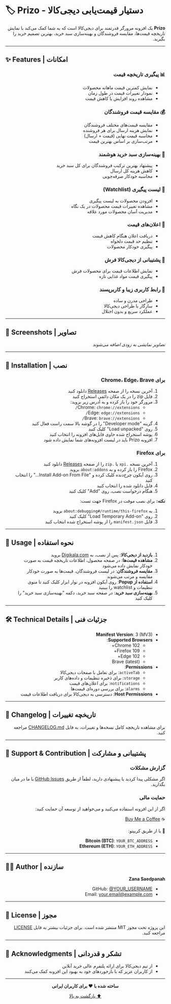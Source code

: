 # 🏷️ Prizo - دستیار قیمت‌یابی دیجی‌کالا

<div dir="rtl">

**Prizo** یک افزونه مرورگر قدرتمند برای دیجی‌کالا است که به شما کمک می‌کند با نمایش تاریخچه قیمت‌ها، مقایسه فروشندگان و بهینه‌سازی سبد خرید، بهترین تصمیم خرید را بگیرید.

</div>

---

## ✨ Features | امکانات

<div dir="rtl">

### 📊 پیگیری تاریخچه قیمت
- نمایش کمترین قیمت ماهانه محصولات
- نمودار تغییرات قیمت در طول زمان
- مشاهده روند افزایش یا کاهش قیمت

### 💰 مقایسه قیمت فروشندگان
- مقایسه قیمت‌های مختلف فروشندگان
- نمایش هزینه ارسال برای هر فروشنده
- محاسبه قیمت نهایی (قیمت + ارسال)
- مرتب‌سازی بر اساس بهترین قیمت

### 🛒 بهینه‌سازی سبد خرید هوشمند
- پیشنهاد بهترین ترکیب فروشندگان برای کل سبد خرید
- کاهش هزینه کل ارسال
- محاسبه خودکار صرفه‌جویی

### 📝 لیست پیگیری (Watchlist)
- افزودن محصولات به لیست پیگیری
- مشاهده تغییرات قیمت محصولات در یک نگاه
- مدیریت آسان محصولات مورد علاقه

### 🔔 اعلان‌های قیمت
- دریافت اعلان هنگام کاهش قیمت
- تنظیم حد قیمت دلخواه
- پیگیری خودکار محصولات

### 🥬 پشتیبانی از دیجی‌کالا فرش
- نمایش اطلاعات قیمت برای محصولات فرش
- پیگیری قیمت مواد غذایی تازه

### 🎨 رابط کاربری زیبا و کاربرپسند
- طراحی مدرن و ساده
- سازگار با طراحی دیجی‌کالا
- عملکرد سریع و بدون اختلال

</div>

---

## 📸 Screenshots | تصاویر

<div dir="rtl">

_تصاویر نمایشی به زودی اضافه می‌شوند_

<!-- Add screenshots here:
- Product page with price history
- Seller comparison view
- Smart cart optimization
- Watchlist interface
- Popup menu
-->

</div>

---

## 🚀 Installation | نصب

<div dir="rtl">

### برای Chrome، Edge، Brave

1. آخرین نسخه را از صفحه [Releases](https://github.com/YOUR_USERNAME/prizo-extension/releases) دانلود کنید
2. فایل zip را در یک مکان دائمی استخراج کنید
3. مرورگر خود را باز کرده و به آدرس زیر بروید:
   - Chrome: `chrome://extensions/`
   - Edge: `edge://extensions/`
   - Brave: `brave://extensions/`
4. گزینه "Developer mode" را در گوشه بالا سمت راست فعال کنید
5. روی "Load unpacked" کلیک کنید
6. پوشه استخراج شده حاوی فایل‌های افزونه را انتخاب کنید
7. افزونه Prizo باید در لیست افزونه‌های شما نمایش داده شود

### برای Firefox

1. آخرین نسخه `.xpi` یا `.zip` را از صفحه [Releases](https://github.com/YOUR_USERNAME/prizo-extension/releases) دانلود کنید
2. Firefox را باز کرده و به `about:addons` بروید
3. روی آیکون چرخ‌دنده کلیک کرده و "Install Add-on From File..." را انتخاب کنید
4. فایل دانلود شده را انتخاب کنید
5. هنگام درخواست نصب، روی "Add" کلیک کنید

**نکته:** برای نصب موقت در Firefox جهت تست:
1. به `about:debugging#/runtime/this-firefox` بروید
2. روی "Load Temporary Add-on" کلیک کنید
3. فایل `manifest.json` را از پوشه استخراج شده انتخاب کنید

</div>

---

## 📖 Usage | نحوه استفاده

<div dir="rtl">

1. **بازدید از دیجی‌کالا**: پس از نصب، به [Digikala.com](https://www.digikala.com/) بروید
2. **مشاهده قیمت‌ها**: در صفحه محصول، اطلاعات تاریخچه قیمت به صورت خودکار نمایش داده می‌شود
3. **مقایسه فروشندگان**: در لیست فروشندگان، قیمت‌ها به صورت خودکار مقایسه و مرتب می‌شوند
4. **استفاده از Popup**: روی آیکون افزونه در نوار ابزار کلیک کنید تا منوی تنظیمات و watchlist را ببینید
5. **بهینه‌سازی سبد خرید**: در صفحه سبد خرید، دکمه "بهینه‌سازی سبد خرید" را کلیک کنید

</div>

---

## 🛠️ Technical Details | جزئیات فنی

<div dir="rtl">

- **Manifest Version**: 3 (MV3)
- **Supported Browsers**:
  - Chrome 102+
  - Firefox 109+
  - Edge 102+
  - Brave (latest)
- **Permissions**:
  - `activeTab`: برای تعامل با صفحات دیجی‌کالا
  - `storage`: برای ذخیره تنظیمات و داده‌های کاربر
  - `notifications`: برای اعلان‌های قیمت
  - `alarms`: برای بررسی دوره‌ای قیمت‌ها
- **Host Permissions**: دسترسی به دیجی‌کالا برای دریافت اطلاعات قیمت

</div>

---

## 📝 Changelog | تاریخچه تغییرات

<div dir="rtl">

برای مشاهده تاریخچه کامل نسخه‌ها و تغییرات، به فایل [CHANGELOG.md](CHANGELOG.md) مراجعه کنید.

</div>

---

## 🤝 Support & Contribution | پشتیبانی و مشارکت

<div dir="rtl">

### گزارش مشکلات
اگر مشکلی پیدا کردید یا پیشنهادی دارید، لطفاً از طریق [GitHub Issues](https://github.com/YOUR_USERNAME/prizo-extension/issues) با ما در میان بگذارید.

### حمایت مالی
اگر از این افزونه استفاده می‌کنید و می‌خواهید از توسعه آن حمایت کنید:

☕ [Buy Me a Coffee](https://buymeacoffee.com/YOUR_USERNAME)

💙 یا از طریق کریپتو:
- **Bitcoin (BTC)**: `YOUR_BTC_ADDRESS`
- **Ethereum (ETH)**: `YOUR_ETH_ADDRESS`

</div>

---

## 👨‍💻 Author | سازنده

<div dir="rtl">

**Zana Saedpanah**

- GitHub: [@YOUR_USERNAME](https://github.com/YOUR_USERNAME)
- Email: your.email@example.com

</div>

---

## 📄 License | مجوز

<div dir="rtl">

این پروژه تحت مجوز MIT منتشر شده است. برای جزئیات بیشتر به فایل [LICENSE](LICENSE) مراجعه کنید.

</div>

---

## 🙏 Acknowledgments | تشکر و قدردانی

<div dir="rtl">

- از تیم دیجی‌کالا برای ارائه پلتفرم عالی خرید آنلاین
- از کاربران عزیز که با بازخوردهای خود به بهبود این افزونه کمک می‌کنند

</div>

---

<div align="center" dir="rtl">

**ساخته شده با ❤️ برای کاربران ایرانی**

[⬆ بازگشت به بالا](#-prizo---دستیار-قیمتیابی-دیجیکالا)

</div>

